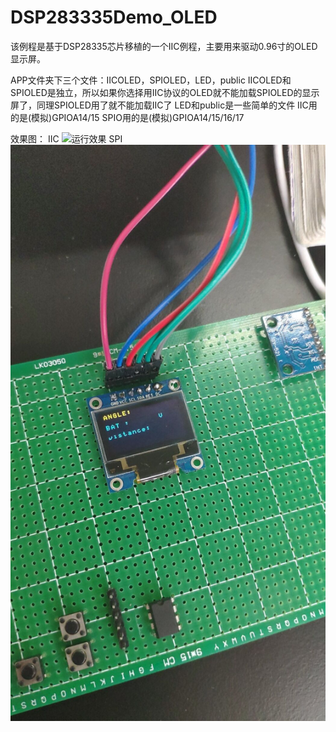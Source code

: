 ﻿# DSP283335Demo_OLED
该例程是基于DSP28335芯片移植的一个IIC例程，主要用来驱动0.96寸的OLED显示屏。

APP文件夹下三个文件：IICOLED，SPIOLED，LED，public
IICOLED和SPIOLED是独立，所以如果你选择用IIC协议的OLED就不能加载SPIOLED的显示屏了，同理SPIOLED用了就不能加载IIC了
LED和public是一些简单的文件
IIC用的是(模拟)GPIOA14/15
SPIO用的是(模拟)GPIOA14/15/16/17

效果图：
IIC
![运行效果](a.jpg)
SPI
![运行效果](b.jpg)